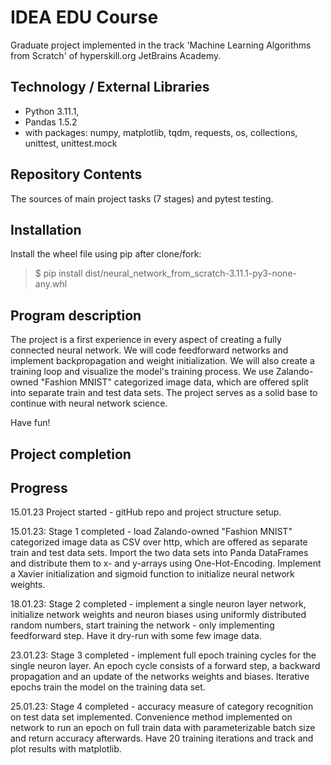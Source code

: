 # IDEA EDU Course

Graduate project implemented in the track 'Machine Learning Algorithms from Scratch' of hyperskill.org JetBrains Academy.

## Technology / External Libraries

- Python 3.11.1, 
- Pandas 1.5.2
- with packages: numpy, matplotlib, tqdm, requests, os, collections, unittest, unittest.mock

## Repository Contents

The sources of main project tasks (7 stages) and pytest testing.

## Installation

Install the wheel file using pip after clone/fork:

> $ pip install dist/neural_network_from_scratch-3.11.1-py3-none-any.whl

## Program description

The project is a first experience in every aspect of creating a fully connected neural network. We will code feedforward
networks and implement backpropagation and weight initialization. We will also create a training loop and visualize the
model's training process. We use Zalando-owned "Fashion MNIST" categorized image data, which are offered split into
separate train and test data sets. The project serves as a solid base to continue with neural network science.

Have fun!

## Project completion

[//]: # (Project was completed on 08.01.23)

## Progress

15.01.23 Project started - gitHub repo and project structure setup.

15.01.23: Stage 1 completed - load Zalando-owned "Fashion MNIST" categorized image data as CSV over http, which are offered as
separate train and test data sets. Import the two data sets into Panda DataFrames and distribute them to x- and y-arrays
using One-Hot-Encoding. Implement a Xavier initialization and sigmoid function to initialize neural network weights.

18.01.23: Stage 2 completed - implement a single neuron layer network, initialize network weights and neuron biases using uniformly
distributed random numbers, start training the network - only implementing feedforward step. Have it dry-run with some
few image data.

23.01.23: Stage 3 completed - implement full epoch training cycles for the single neuron layer. An epoch cycle consists
of a forward step, a backward propagation and an update of the networks weights and biases. Iterative epochs train the
model on the training data set.

25.01.23: Stage 4 completed - accuracy measure of category recognition on test data set implemented. Convenience method 
implemented on network to run an epoch on full train data with parameterizable batch size and return accuracy afterwards.
Have 20 training iterations and track and plot results with matplotlib.
